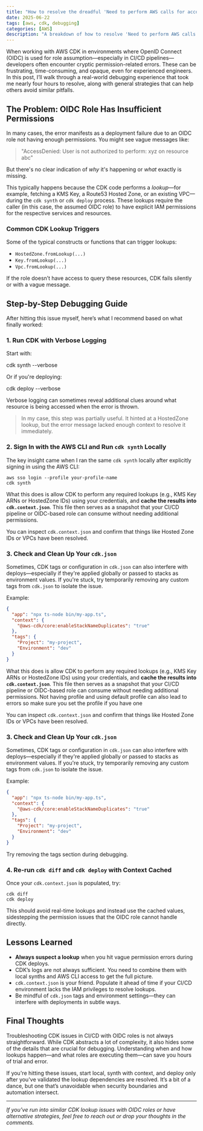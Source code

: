 ```yaml
---
title: "How to resolve the dreadful 'Need to perform AWS calls for account xxx, but no credentials have been configured' error"
date: 2025-06-22
tags: [aws, cdk, debugging]
categories: [AWS]
description: "A breakdown of how to resolve 'Need to perform AWS calls for account xxx, but no credentials have been configured' error"
---
```


When working with AWS CDK in environments where OpenID Connect (OIDC) is used for role assumption—especially in CI/CD pipelines—developers often encounter cryptic permission-related errors. These can be frustrating, time-consuming, and opaque, even for experienced engineers. In this post, I’ll walk through a real-world debugging experience that took me nearly four hours to resolve, along with general strategies that can help others avoid similar pitfalls.

## The Problem: OIDC Role Has Insufficient Permissions

In many cases, the error manifests as a deployment failure due to an OIDC role not having enough permissions. You might see vague messages like:

> "AccessDenied: User is not authorized to perform: xyz on resource abc"

But there's no clear indication of *why* it's happening or *what* exactly is missing.

This typically happens because the CDK code performs a *lookup*—for example, fetching a KMS Key, a Route53 Hosted Zone, or an existing VPC—during the `cdk synth` or `cdk deploy` process. These lookups require the caller (in this case, the assumed OIDC role) to have explicit IAM permissions for the respective services and resources.

### Common CDK Lookup Triggers

Some of the typical constructs or functions that can trigger lookups:

- `HostedZone.fromLookup(...)`
- `Key.fromLookup(...)`
- `Vpc.fromLookup(...)`

If the role doesn’t have access to query these resources, CDK fails silently or with a vague message.

## Step-by-Step Debugging Guide

After hitting this issue myself, here’s what I recommend based on what finally worked:

### 1. Run CDK with Verbose Logging

Start with:

cdk synth --verbose

Or if you're deploying:

cdk deploy --verbose


Verbose logging can sometimes reveal additional clues around what resource is being accessed when the error is thrown.

> In my case, this step was partially useful. It hinted at a HostedZone lookup, but the error message lacked enough context to resolve it immediately.

### 2. Sign In with the AWS CLI and Run `cdk synth` Locally

The key insight came when I ran the same `cdk synth` locally after explicitly signing in using the AWS CLI:

```
aws sso login --profile your-profile-name
cdk synth
```

What this does is allow CDK to perform any required lookups (e.g., KMS Key ARNs or HostedZone IDs) using your credentials, and **cache the results into `cdk.context.json`**. This file then serves as a snapshot that your CI/CD pipeline or OIDC-based role can consume without needing additional permissions.

You can inspect `cdk.context.json` and confirm that things like Hosted Zone IDs or VPCs have been resolved.

### 3. Check and Clean Up Your `cdk.json`

Sometimes, CDK tags or configuration in `cdk.json` can also interfere with deploys—especially if they're applied globally or passed to stacks as environment values. If you're stuck, try temporarily removing any custom tags from `cdk.json` to isolate the issue.

Example:

```json
{
  "app": "npx ts-node bin/my-app.ts",
  "context": {
    "@aws-cdk/core:enableStackNameDuplicates": "true"
  },
  "tags": {
    "Project": "my-project",
    "Environment": "dev"
  }
}
```


What this does is allow CDK to perform any required lookups (e.g., KMS Key ARNs or HostedZone IDs) using your credentials, and **cache the results into `cdk.context.json`**. This file then serves as a snapshot that your CI/CD pipeline or OIDC-based role can consume without needing additional permissions. Not having profile and using default profile can also lead to errors so make sure you set the profile if you have one

You can inspect `cdk.context.json` and confirm that things like Hosted Zone IDs or VPCs have been resolved.

### 3. Check and Clean Up Your `cdk.json`

Sometimes, CDK tags or configuration in `cdk.json` can also interfere with deploys—especially if they're applied globally or passed to stacks as environment values. If you're stuck, try temporarily removing any custom tags from `cdk.json` to isolate the issue.

Example:

```json
{
  "app": "npx ts-node bin/my-app.ts",
  "context": {
    "@aws-cdk/core:enableStackNameDuplicates": "true"
  },
  "tags": {
    "Project": "my-project",
    "Environment": "dev"
  }
}
```

Try removing the tags section during debugging.

### 4. Re-run `cdk diff` and `cdk deploy` with Context Cached

Once your `cdk.context.json` is populated, try:

```
cdk diff
cdk deploy
```


This should avoid real-time lookups and instead use the cached values, sidestepping the permission issues that the OIDC role cannot handle directly.

## Lessons Learned

- **Always suspect a lookup** when you hit vague permission errors during CDK deploys.
- CDK’s logs are not always sufficient. You need to combine them with local synths and AWS CLI access to get the full picture.
- `cdk.context.json` is your friend. Populate it ahead of time if your CI/CD environment lacks the IAM privileges to resolve lookups.
- Be mindful of `cdk.json` tags and environment settings—they can interfere with deployments in subtle ways.

## Final Thoughts

Troubleshooting CDK issues in CI/CD with OIDC roles is not always straightforward. While CDK abstracts a lot of complexity, it also hides some of the details that are crucial for debugging. Understanding when and how lookups happen—and what roles are executing them—can save you hours of trial and error.

If you're hitting these issues, start local, synth with context, and deploy only after you've validated the lookup dependencies are resolved. It’s a bit of a dance, but one that’s unavoidable when security boundaries and automation intersect.

---

*If you’ve run into similar CDK lookup issues with OIDC roles or have alternative strategies, feel free to reach out or drop your thoughts in the comments.*



